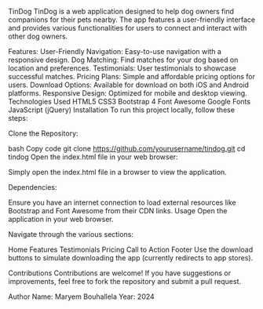 TinDog
TinDog is a web application designed to help dog owners find companions for their pets nearby. The app features a user-friendly interface and provides various functionalities for users to connect and interact with other dog owners.

Features:
User-Friendly Navigation: Easy-to-use navigation with a responsive design.
Dog Matching: Find matches for your dog based on location and preferences.
Testimonials: User testimonials to showcase successful matches.
Pricing Plans: Simple and affordable pricing options for users.
Download Options: Available for download on both iOS and Android platforms.
Responsive Design: Optimized for mobile and desktop viewing.
Technologies Used
HTML5
CSS3
Bootstrap 4
Font Awesome
Google Fonts
JavaScript (jQuery)
Installation
To run this project locally, follow these steps:

Clone the Repository:

bash
Copy code
git clone https://github.com/yourusername/tindog.git
cd tindog
Open the index.html file in your web browser:

Simply open the index.html file in a browser to view the application.

Dependencies:

Ensure you have an internet connection to load external resources like Bootstrap and Font Awesome from their CDN links.
Usage
Open the application in your web browser.

Navigate through the various sections:

Home
Features
Testimonials
Pricing
Call to Action
Footer
Use the download buttons to simulate downloading the app (currently redirects to app stores).

Contributions
Contributions are welcome! If you have suggestions or improvements, feel free to fork the repository and submit a pull request.

Author
Name: Maryem Bouhallela
Year: 2024
